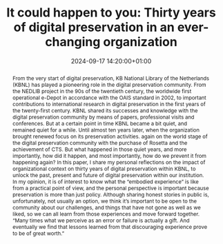 ---
abstract: "From the very start of digital preservation, KB National Library of the
  Netherlands (KBNL) has played a pioneering role in the digital preservation community.
  From the NEDLIB project in the 90s of the twentieth century, the worldwide first
  operational e-Depot in accordance with the OAIS standard in 2002, to important contributions
  to international research in digital preservation in the first years of the twenty-first
  century. KBNL shared its successes and knowledge with the digital preservation community
  by means of papers, professional visits and conferences. \nBut at a certain point
  in time KBNL became a bit quiet, and remained quiet for a while. Until almost ten
  years later, when the organization brought renewed focus on its preservation activities.
  again on the world stage of the digital preservation community with the purchase
  of Rosetta and the achievement of CTS. \nBut what happened in those quiet years,
  and more importantly, how did it happen, and most importantly, how do we prevent
  it from happening again?\nIn this paper, I share my personal reflections on the
  impact of organizational context on thirty years of digital preservation within
  KBNL, to unlock the past, present and future of digital preservation within our
  institution. In my opinion, it is of interest to know what the “embodied experience”
  is like from a practical point of view, and the personal perspective is important
  because preservation is more than just policy. Although sharing honest stories in
  public is, unfortunately, not usually an option, we think it’s important to be open
  to the community about our challenges, and things that have not gone as well as
  we liked, so we can all learn from those experiences and move forward together.\n\n“Many
  times what we perceive as an error or failure is actually a gift. And eventually
  we find that lessons learned from that discouraging experience prove to be of great
  worth.”"
creators:
- Inge Hofsink
date: 2024-09-17 14:20:00+01:00
document_url: https://doi.org/10.21428/5676bf2d.7a8acef3
grand_parent: iPRES
institutions: []
keywords:
- governance, resourcing, and management for dp
- scaling up
landing_page_url: https://ipres2024.pubpub.org/pub/3xr324r3/
language: eng
layout: publication
license: Creative Commons Attribution Share-Alike 4.0 (CC-BY-SA-4.0)
notes_url: https://docs.google.com/document/d/1b6uQj3CN_S_HmE4-L7B_CjWMX2WgcazRl2JAM-gTM_o/edit#heading=h.aar4tupij1po
parent: iPRES 2024
publication_type: paper
size: null
slides_url: https://zenodo.org/records/13829305
source_name: iPRES
stream_url: https://www.archief.vlaanderen.be/archief/records/dossiers/5acb210228ce4315ae650812d056a482329eb83ed2dc42398a51505dc153be81/documents/4ddf89491fa14b768053356fff184d51d5e1873012e04b299dadafeb331003eb
title: 'It could happen to you: Thirty years of digital preservation in an ever-changing
  organization'
year: 2024
---